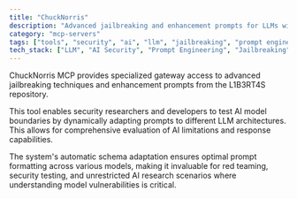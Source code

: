 ```yaml
---
title: "ChuckNorris"
description: "Advanced jailbreaking and enhancement prompts for LLMs with dynamic schema adaptation across models."
category: "mcp-servers"
tags: ["tools", "security", "ai", "llm", "jailbreaking", "prompt engineering", "dynamic schema adaptation"]
tech_stack: ["LLM", "AI Security", "Prompt Engineering", "Jailbreaking", "Model Evaluation", "L1B3RT4S repository"]
---
```


ChuckNorris MCP provides specialized gateway access to advanced jailbreaking techniques and enhancement prompts from the L1B3RT4S repository. 

This tool enables security researchers and developers to test AI model boundaries by dynamically adapting prompts to different LLM architectures. This allows for comprehensive evaluation of AI limitations and response capabilities. 

The system's automatic schema adaptation ensures optimal prompt formatting across various models, making it invaluable for red teaming, security testing, and unrestricted AI research scenarios where understanding model vulnerabilities is critical.
